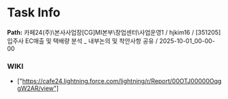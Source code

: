# Task Info

**Path:** 카페24(주)\본사사업장\[CG]MI본부\창업센터\사업운영1 / hjkim16 / [351205] 입주사 EC매출 및 택배량 분석 _ 내부논의 및 착안사항 공유 / 2025-10-01_00-00-00

### WIKI
- ["https://cafe24.lightning.force.com/lightning/r/Report/00OTJ00000OqggW2AR/view"]

